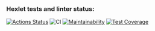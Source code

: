 ### Hexlet tests and linter status:
[![Actions Status](https://github.com/stcrd/backend-project-lvl2/workflows/hexlet-check/badge.svg)](https://github.com/stcrd/backend-project-lvl2/actions)
![CI](https://github.com/stcrd/backend-project-lvl2/workflows/CI/badge.svg)
[![Maintainability](https://api.codeclimate.com/v1/badges/615cc60e9dcf950e8ea1/maintainability)](https://codeclimate.com/github/stcrd/backend-project-lvl2/maintainability)
[![Test Coverage](https://api.codeclimate.com/v1/badges/615cc60e9dcf950e8ea1/test_coverage)](https://codeclimate.com/github/stcrd/backend-project-lvl2/test_coverage)
